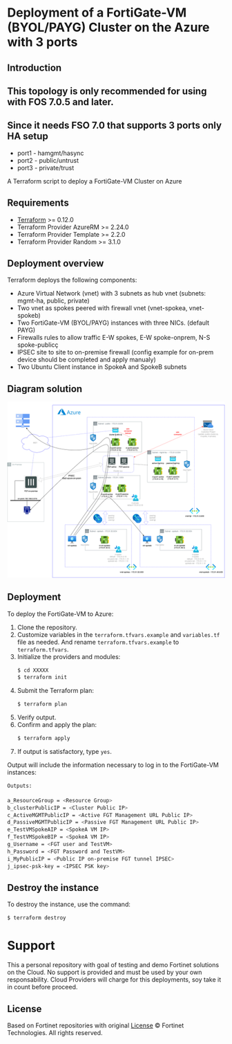 # Deployment of a FortiGate-VM (BYOL/PAYG) Cluster on the Azure with 3 ports
## Introduction
## This topology is only recommended for using with FOS 7.0.5 and later.
## Since it needs FSO 7.0 that supports 3 ports only HA setup
* port1 - hamgmt/hasync
* port2 - public/untrust
* port3 - private/trust

A Terraform script to deploy a FortiGate-VM Cluster on Azure

## Requirements
* [Terraform](https://learn.hashicorp.com/terraform/getting-started/install.html) >= 0.12.0
* Terraform Provider AzureRM >= 2.24.0
* Terraform Provider Template >= 2.2.0
* Terraform Provider Random >= 3.1.0

## Deployment overview
Terraform deploys the following components:
   - Azure Virtual Network (vnet) with 3 subnets as hub vnet (subnets: mgmt-ha, public, private)
   - Two vnet as spokes peered with firewall vnet (vnet-spokea, vnet-spokeb)
   - Two FortiGate-VM (BYOL/PAYG) instances with three NICs. (default PAYG)
   - Firewalls rules to allow traffic E-W spokes, E-W spoke-onprem, N-S spoke-publicç
   - IPSEC site to site to on-premise firewall (config example for on-prem device should be completed and apply manualy)
   - Two Ubuntu Client instance in SpokeA and SpokeB subnets 

## Diagram solution

![FortiGate reference architecture overview](images/FGT-HA-Azure-Hub-Spoke-IPSEC.png)


## Deployment
To deploy the FortiGate-VM to Azure:
1. Clone the repository.
2. Customize variables in the `terraform.tfvars.example` and `variables.tf` file as needed.  And rename `terraform.tfvars.example` to `terraform.tfvars`.
3. Initialize the providers and modules:
   ```sh
   $ cd XXXXX
   $ terraform init
    ```
4. Submit the Terraform plan:
   ```sh
   $ terraform plan
   ```
5. Verify output.
6. Confirm and apply the plan:
   ```sh
   $ terraform apply
   ```
7. If output is satisfactory, type `yes`.

Output will include the information necessary to log in to the FortiGate-VM instances:
```sh
Outputs:

a_ResourceGroup = <Resource Group>
b_clusterPublicIP = <Cluster Public IP>
c_ActiveMGMTPublicIP = <Active FGT Management URL Public IP>
d_PassiveMGMTPublicIP = <Passive FGT Management URL Public IP>
e_TestVMSpokeAIP = <SpokeA VM IP>
f_TestVMSpokeBIP = <SpokeA VM IP>
g_Username = <FGT user and TestVM>
h_Password = <FGT Password and TestVM>
i_MyPublicIP = <Public IP on-premise FGT tunnel IPSEC>
j_ipsec-psk-key = <IPSEC PSK key>
```

## Destroy the instance
To destroy the instance, use the command:
```sh
$ terraform destroy
```

# Support
This a personal repository with goal of testing and demo Fortinet solutions on the Cloud. No support is provided and must be used by your own responsability. Cloud Providers will charge for this deployments, soy take it in count before proceed.

## License
Based on Fortinet repositories with original [License](https://github.com/fortinet/fortigate-terraform-deploy/blob/master/LICENSE) © Fortinet Technologies. All rights reserved.

